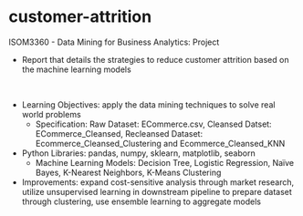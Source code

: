 # customer-attrition
ISOM3360 - Data Mining for Business Analytics: Project
- Report that details the strategies to reduce customer attrition based on the machine learning models

<br>

- Learning Objectives: apply the data mining techniques to solve real world problems
    - Specification: Raw Dataset: ECommerce.csv, Cleansed Datset: ECommerce_Cleansed, Recleansed Dataset: Ecommerce_Cleansed_Clustering and Ecommerce_Cleansed_KNN
- Python Libraries: pandas, numpy, sklearn, matplotlib, seaborn
    - Machine Learning Models: Decision Tree, Logistic Regression, Naïve Bayes, K-Nearest Neighbors, K-Means Clustering
- Improvements: expand cost-sensitive analysis through market research, utilize unsupervised learning in downstream pipeline to prepare dataset through clustering, use ensemble learning to aggregate models
 
